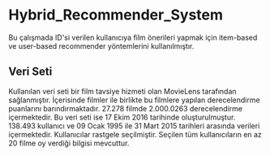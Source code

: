 # Hybrid_Recommender_System
Bu çalışmada ID'si verilen kullanıcıya film önerileri yapmak için item-based ve user-based recommender yöntemlerini kullanılmıştır. 
## Veri Seti
Kullanılan veri seti bir film tavsiye hizmeti olan MovieLens tarafından sağlanmıştır. İçerisinde filmler ile birlikte bu filmlere yapılan derecelendirme puanlarını barındırmaktadır. 27.278 filmde 2.000.0263 derecelendirme içermektedir. Bu veri seti ise 17 Ekim 2016 tarihinde oluşturulmuştur. 138.493 kullanıcı ve 09 Ocak 1995 ile 31 Mart 2015 tarihleri arasında verileri içermektedir. Kullanıcılar rastgele seçilmiştir. Seçilen tüm kullanıcıların en az 20 filme oy verdiği bilgisi mevcuttur.
